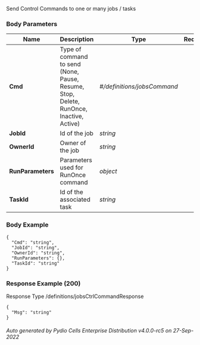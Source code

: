 






 
Send Control Commands to one or many jobs / tasks  


### Body Parameters

Name | Description | Type | Required
---|---|---|---
**Cmd** | Type of command to send (None, Pause, Resume, Stop, Delete, RunOnce, Inactive, Active) | _#/definitions/jobsCommand_ |   
**JobId** | Id of the job | _string_ |   
**OwnerId** | Owner of the job | _string_ |   
**RunParameters** | Parameters used for RunOnce command | _object_ |   
**TaskId** | Id of the associated task | _string_ |   


### Body Example
```
{
  "Cmd": "string",
  "JobId": "string",
  "OwnerId": "string",
  "RunParameters": {},
  "TaskId": "string"
}
```






### Response Example (200)
Response Type /definitions/jobsCtrlCommandResponse

```
{
  "Msg": "string"
}
```




###### Auto generated by Pydio Cells Enterprise Distribution v4.0.0-rc5 on 27-Sep-2022
